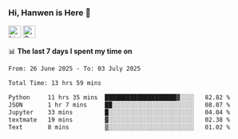### Hi, Hanwen is Here 👋
<p>
	<a href="https://www.linkedin.com/in/liu-hanwen/"><img src="https://img.shields.io/badge/@hanwen-0A66C2?style=flat&logo=LinkedIn&logoColor=white" alt="Linkedin"  height="25px"/></a> 
	<a href="https://scholar.google.com/citations?user=HDF0su0AAAAJ"><img src="https://img.shields.io/badge/scholar-4385FE.svg?&style=plastic&logo=google-scholar&logoColor=white" alt="Google Scholar" height="25px"> </a>
</p>

📊 **The last 7 days I spent my time on** 
<!--START_SECTION:waka-->

```txt
From: 26 June 2025 - To: 03 July 2025

Total Time: 13 hrs 59 mins

Python     11 hrs 35 mins  ████████████████████▓░░░░   82.82 %
JSON       1 hr 7 mins     ██░░░░░░░░░░░░░░░░░░░░░░░   08.07 %
Jupyter    33 mins         █░░░░░░░░░░░░░░░░░░░░░░░░   04.04 %
textmate   19 mins         ▓░░░░░░░░░░░░░░░░░░░░░░░░   02.38 %
Text       8 mins          ▒░░░░░░░░░░░░░░░░░░░░░░░░   01.02 %
```

<!--END_SECTION:waka-->


<!--
**david990917/david990917** is a ✨ _special_ ✨ repository because its `README.md` (this file) appears on your GitHub profile.

Here are some ideas to get you started:

- 🔭 I’m currently working on ...
- 🌱 I’m currently learning ...
- 👯 I’m looking to collaborate on ...
- 🤔 I’m looking for help with ...
- 💬 Ask me about ...
- 📫 How to reach me: ...
- 😄 Pronouns: ...
- ⚡ Fun fact: ...
-->
